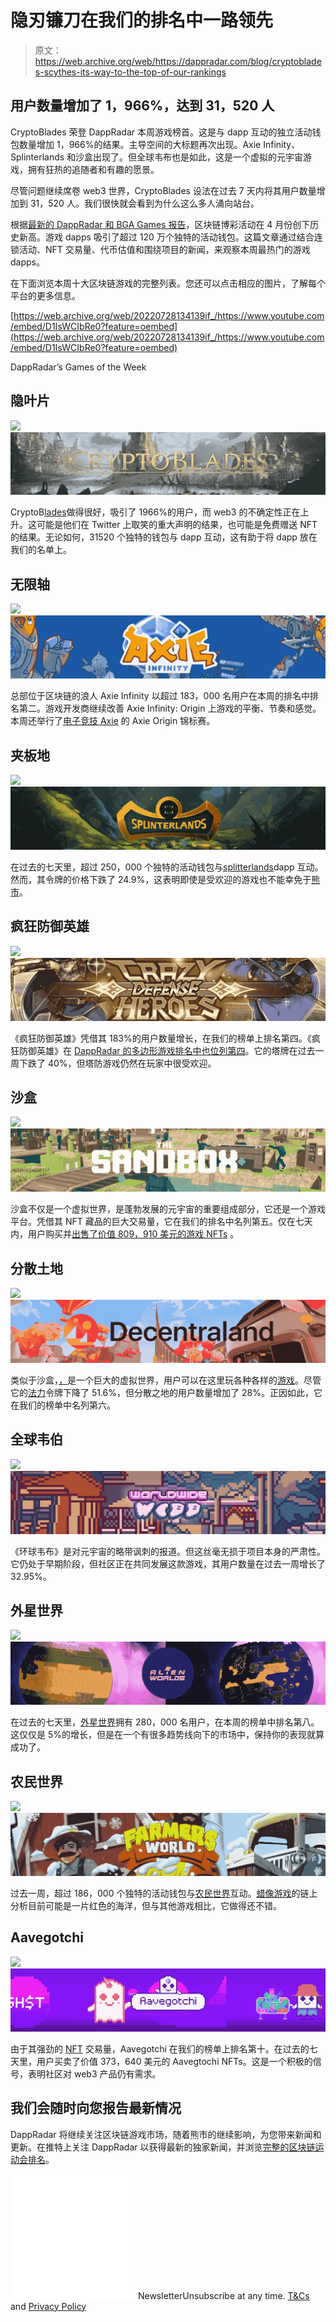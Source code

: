 # 隐刃镰刀在我们的排名中一路领先

> 原文：<https://web.archive.org/web/https://dappradar.com/blog/cryptoblades-scythes-its-way-to-the-top-of-our-rankings>

## 用户数量增加了 1，966%，达到 31，520 人

CryptoBlades 荣登 DappRadar 本周游戏榜首。这是与 dapp 互动的独立活动钱包数量增加 1，966%的结果。主导空间的大标题再次出现。Axie Infinity、Splinterlands 和沙盒出现了。但全球韦布也是如此，这是一个虚拟的元宇宙游戏，拥有狂热的追随者和有趣的愿景。

尽管问题继续席卷 web3 世界，CryptoBlades 设法在过去 7 天内将其用户数量增加到 31，520 人。我们很快就会看到为什么这么多人涌向站台。

根据[最新的 DappRadar 和 BGA Games 报告](https://web.archive.org/web/20220728134139/https://dappradar.com/blog/dappradar-x-bga-games-report-4-blockchain-games-continue-to-ascend-despite-collapsing-markets)，区块链博彩活动在 4 月份创下历史新高。游戏 dapps 吸引了超过 120 万个独特的活动钱包。这篇文章通过结合连锁活动、NFT 交易量、代币估值和围绕项目的新闻，来观察本周最热门的游戏 dapps。

在下面浏览本周十大区块链游戏的完整列表。您还可以点击相应的图片，了解每个平台的更多信息。

[https://web.archive.org/web/20220728134139if_/https://www.youtube.com/embed/D1IsWCIbRe0?feature=oembed](https://web.archive.org/web/20220728134139if_/https://www.youtube.com/embed/D1IsWCIbRe0?feature=oembed)

DappRadar’s Games of the Week

## 隐叶片

[](https://web.archive.org/web/20220728134139/https://dappradar.com/multichain/games/cryptoblades)[![](img/30c90efd1a6789fd24f8083229b998ec.png)<picture>![](img/0c5c101629d4349756401c0a1101aa66.png)</picture>](https://web.archive.org/web/20220728134139/https://dappradar.com/multichain/games/cryptoblades)

CryptoB[l](https://web.archive.org/web/20220728134139/https://dappradar.com/multichain/games/cryptoblades)[ades](https://web.archive.org/web/20220728134139/https://dappradar.com/multichain/games/cryptoblades)做得很好，吸引了 1966%的用户，而 web3 的不确定性正在上升。这可能是他们在 Twitter 上取笑的重大声明的结果，也可能是免费赠送 NFT 的结果。无论如何，31520 个独特的钱包与 dapp 互动，这有助于将 dapp 放在我们的名单上。

## 无限轴

[](https://web.archive.org/web/20220728134139/https://dappradar.com/multichain/games/axie-infinity)[![](img/30c90efd1a6789fd24f8083229b998ec.png)<picture>![](img/99ebb49b25df81f1b9a5d149255d6a00.png)</picture>](https://web.archive.org/web/20220728134139/https://dappradar.com/multichain/games/axie-infinity)

总部位于区块链的浪人 Axie Infinity 以超过 183，000 名用户在本周的排名中排名第二。游戏开发商继续改善 Axie Infinity: Origin 上游戏的平衡、节奏和感觉。本周还举行了[电子竞技 Axie](https://web.archive.org/web/20220728134139/https://twitter.com/EsportsAxie) 的 Axie Origin 锦标赛。

## 夹板地

[](https://web.archive.org/web/20220728134139/https://dappradar.com/multichain/games/splinterlands)[![](img/30c90efd1a6789fd24f8083229b998ec.png)<picture>![](img/158d6ff3cc8fc782932e9109b84a8c24.png)</picture>](https://web.archive.org/web/20220728134139/https://dappradar.com/multichain/games/splinterlands)

在过去的七天里，超过 250，000 个独特的活动钱包与[splitterlands](https://web.archive.org/web/20220728134139/https://dappradar.com/multichain/games/splinterlands)dapp 互动。然而，其令牌的价格下跌了 24.9%，这表明即使是受欢迎的游戏也不能幸免于[熊市](https://web.archive.org/web/20220728134139/https://dappradar.com/blog/new-dapps-report-goblin-town-defying-tradition-and-the-bear-market/)。

## 疯狂防御英雄

[](https://web.archive.org/web/20220728134139/https://dappradar.com/multichain/games/crazy-defense-heroes)[![](img/30c90efd1a6789fd24f8083229b998ec.png)<picture>![](img/75a6e58fdab507e24024cba943d8e457.png)</picture>](https://web.archive.org/web/20220728134139/https://dappradar.com/multichain/games/crazy-defense-heroes)

《疯狂防御英雄》凭借其 183%的用户数量增长，在我们的榜单上排名第四。《疯狂防御英雄》在 [DappRadar 的多边形游戏排名中也位列第四](https://web.archive.org/web/20220728134139/https://dappradar.com/rankings/protocol/polygon/category/games)。它的塔牌在过去一周下跌了 40%，但塔防游戏仍然在玩家中很受欢迎。

## 沙盒

[](https://web.archive.org/web/20220728134139/https://dappradar.com/multichain/games/the-sandbox)[![](img/30c90efd1a6789fd24f8083229b998ec.png)<picture>![](img/58b4b8aac4b8c1f93ca6937738b80f82.png)</picture>](https://web.archive.org/web/20220728134139/https://dappradar.com/multichain/games/the-sandbox)

沙盒不仅是一个虚拟世界，是蓬勃发展的元宇宙的重要组成部分，它还是一个游戏平台。凭借其 NFT 藏品的巨大交易量，它在我们的排名中名列第五。仅在七天内，用户购买并[出售了价值 809，910 美元的游戏 NFTs](https://web.archive.org/web/20220728134139/https://dappradar.com/hub/nft-explorer/collection/the-sandbox/sales-activity) 。

## 分散土地

[](https://web.archive.org/web/20220728134139/https://dappradar.com/ethereum/games/decentraland)[![](img/30c90efd1a6789fd24f8083229b998ec.png)<picture>![](img/191bc9e9cb0285c098e4c577f43d2e1c.png)</picture>](https://web.archive.org/web/20220728134139/https://dappradar.com/ethereum/games/decentraland)

类似于沙盒，[，](https://web.archive.org/web/20220728134139/https://dappradar.com/ethereum/games/decentraland)是一个巨大的虚拟世界，用户可以在这里玩各种各样的[游戏](https://web.archive.org/web/20220728134139/https://dappradar.com/rankings/category/games)。尽管它的[法力](https://web.archive.org/web/20220728134139/https://dappradar.com/hub/token/eth/MANA?from=0x0f5d2fb29fb7d3cfee444a200298f468908cc942)令牌下降了 51.6%，但分散之地的用户数量增加了 28%。正因如此，它在我们的榜单中名列第六。

## 全球韦伯

[](https://web.archive.org/web/20220728134139/https://dappradar.com/ethereum/collectibles/worldwide-webb-land)[![](img/30c90efd1a6789fd24f8083229b998ec.png)<picture>![](img/b970ff123d763ac3eaf9ff8ead2bd93d.png)</picture>](https://web.archive.org/web/20220728134139/https://dappradar.com/ethereum/collectibles/worldwide-webb-land)

《环球韦布》是对元宇宙的略带讽刺的报道。但这丝毫无损于项目本身的严肃性。它仍处于早期阶段，但社区正在共同发展这款游戏，其用户数量在过去一周增长了 32.95%。

## 外星世界

[](https://web.archive.org/web/20220728134139/https://dappradar.com/multichain/games/alien-worlds)[![](img/30c90efd1a6789fd24f8083229b998ec.png)<picture>![](img/5adf3233cb8662588fd47a8a88d58213.png)</picture>](https://web.archive.org/web/20220728134139/https://dappradar.com/multichain/games/alien-worlds)

在过去的七天里，[外星世界](https://web.archive.org/web/20220728134139/https://dappradar.com/multichain/games/alien-worlds)拥有 280，000 名用户，在本周的榜单中排名第八。这仅仅是 5%的增长，但是在一个有很多趋势线向下的市场中，保持你的表现就算成功了。

## 农民世界

[](https://web.archive.org/web/20220728134139/https://dappradar.com/wax/games/farmers-world)[![](img/30c90efd1a6789fd24f8083229b998ec.png)<picture>![](img/da6a223efd1889261086a94e3cc61de9.png)</picture>](https://web.archive.org/web/20220728134139/https://dappradar.com/wax/games/farmers-world)

过去一周，超过 186，000 个独特的活动钱包与[农民世界](https://web.archive.org/web/20220728134139/https://dappradar.com/wax/games/farmers-world)互动。[蜡像游戏](https://web.archive.org/web/20220728134139/https://dappradar.com/rankings/protocol/wax/category/games)的链上分析目前可能是一片红色的海洋，但与其他游戏相比，它做得还不错。

## Aavegotchi

[](https://web.archive.org/web/20220728134139/https://dappradar.com/polygon/games/aavegotchi)[![](img/30c90efd1a6789fd24f8083229b998ec.png)<picture>![](img/d1cf007eacfea5fe9f915c965e58b9cb.png)</picture>](https://web.archive.org/web/20220728134139/https://dappradar.com/polygon/games/aavegotchi)

由于其强劲的 [NFT](https://web.archive.org/web/20220728134139/https://dappradar.com/nft) 交易量，Aavegotchi 在我们的榜单上排名第十。在过去的七天里，用户买卖了价值 373，640 美元的 Aavegtochi NFTs。这是一个积极的信号，表明社区对 web3 产品仍有需求。

## 我们会随时向您报告最新情况

DappRadar 将继续关注区块链游戏市场，随着熊市的继续影响，为您带来新闻和更新。在推特上关注 DappRadar 以获得最新的独家新闻，并浏览[完整的区块链运动会排名](https://web.archive.org/web/20220728134139/https://dappradar.com/rankings/category/games)。

![](img/6d5a4a2d609c56e1a5771717e54ba759.png) NewsletterUnsubscribe at any time. [T&Cs](https://web.archive.org/web/20220728134139/https://dappradar.com/terms) and [Privacy Policy](https://web.archive.org/web/20220728134139/https://dappradar.com/privacy-policy)